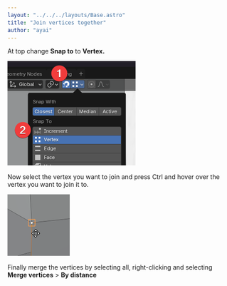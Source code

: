 ```yaml
---
layout: "../../../layouts/Base.astro"
title: "Join vertices together"
author: "ayai"
---
```


At top change **Snap to** to **Vertex.**

![Untitled](../../../assets/blender/join_vertices/Untitled.png)

Now select the vertex you want to join and press Ctrl and hover over the vertex you want to join it to.

![Untitled](../../../assets/blender/join_vertices/Untitled_1.png)

Finally merge the vertices by selecting all, right-clicking and selecting **Merge vertices** > **By distance**

